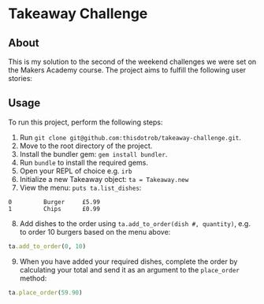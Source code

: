 Takeaway Challenge
==================

About
-----
This is my solution to the second of the weekend challenges we were set on the Makers Academy course. The project aims to fulfill the following user stories:

Usage
-----
To run this project, perform the following steps:
1. Run ```git clone git@github.com:thisdotrob/takeaway-challenge.git```.
2. Move to the root directory of the project.
3. Install the bundler gem: ```gem install bundler```.
4. Run ```bundle``` to install the required gems.
5. Open your REPL of choice e.g. ```irb```
6. Initialize a new Takeaway object: ```ta = Takeaway.new```
7. View the menu: ```puts ta.list_dishes```:

  ```
  0         Burger     £5.99
  1         Chips      £0.99
  ```
8. Add dishes to the order using ```ta.add_to_order(dish #, quantity)```, e.g. to order 10 burgers based on the menu above:

  ```ruby
  ta.add_to_order(0, 10)
  ```
9. When you have added your required dishes, complete the order by calculating your total and send it as an argument to the ```place_order``` method:
  ```ruby
  ta.place_order(59.90)
  ```

